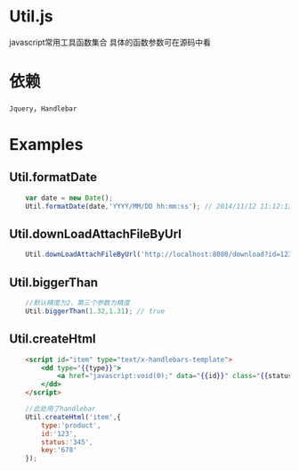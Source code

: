 # Util.js
javascript常用工具函数集合
具体的函数参数可在源码中看

# 依赖
`Jquery`，`Handlebar`

# Examples

## Util.formatDate
```js
    var date = new Date();
    Util.formatDate(date,'YYYY/MM/DD hh:mm:ss'); // 2014/11/12 11:12:13
```

## Util.downLoadAttachFileByUrl
```js
    Util.downLoadAttachFileByUrl('http://localhost:8080/download?id=123');
```

## Util.biggerThan
```js
    //默认精度为2，第三个参数为精度
    Util.biggerThan(1.32,1.31); // true
```

## Util.createHtml
```html
    <script id="item" type="text/x-handlebars-template">
    	<dd type="{{type}}">
    		<a href="javascript:void(0);" data="{{id}}" class="{{status}}">{{key}}</a>
    	</dd>
    </script>
```

```js
    //此处用了handlebar
    Util.createHtml('item',{
        type:'product',
        id:'123',
        status:'345',
        key:'678'
    });
```



